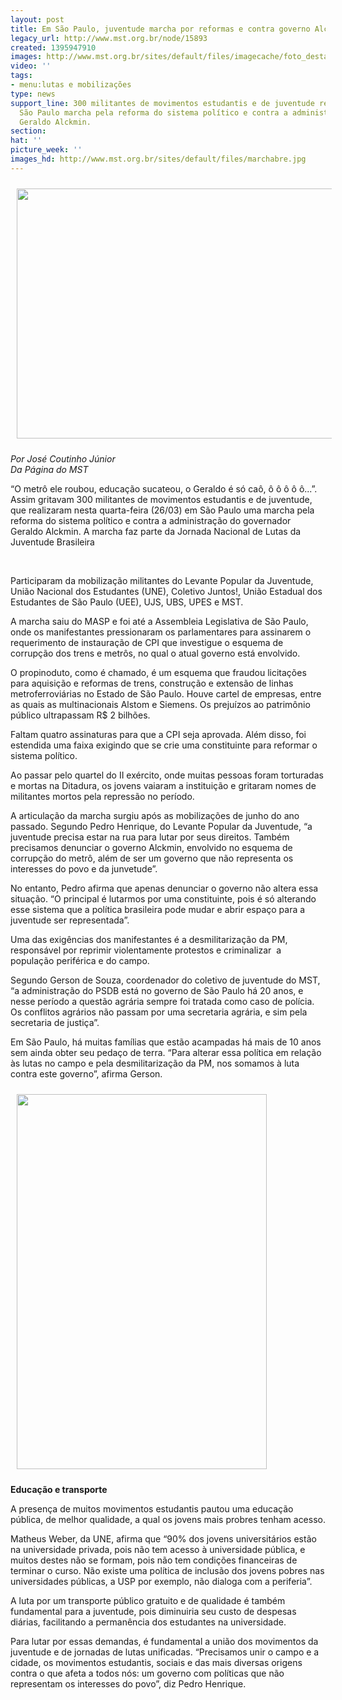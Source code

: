 ```yaml
---
layout: post
title: Em São Paulo, juventude marcha por reformas e contra governo Alckmin
legacy_url: http://www.mst.org.br/node/15893
created: 1395947910
images: http://www.mst.org.br/sites/default/files/imagecache/foto_destaque/marchabre.jpg
video: ''
tags:
- menu:lutas e mobilizações
type: news
support_line: 300 militantes de movimentos estudantis e de juventude realizaram em
  São Paulo marcha pela reforma do sistema político e contra a administração do governador
  Geraldo Alckmin.
section: 
hat: ''
picture_week: ''
images_hd: http://www.mst.org.br/sites/default/files/marchabre.jpg
---
```

<p><img style="vertical-align: middle; margin: 10px;" src="http://www.mst.org.br/sites/default/files/20140326_152007.jpg" alt="" height="400" width="600"></p><p><em>Por José Coutinho Júnior<br>Da Página do MST</em></p><p>“O metrô ele roubou, educação sucateou, o Geraldo é só caô, ô ô ô ô ô...”. Assim gritavam 300 militantes de movimentos estudantis e de juventude, que realizaram nesta quarta-feira (26/03) em São Paulo uma marcha pela reforma do sistema político e contra a administração do governador Geraldo Alckmin. A marcha faz parte da Jornada Nacional de Lutas da Juventude Brasileira</p><p class="MsoNormal">&nbsp;</p> <p class="MsoNormal">Participaram da mobilização militantes do Levante Popular da Juventude, União Nacional dos Estudantes (UNE), Coletivo Juntos!, União Estadual dos Estudantes de São Paulo (UEE), UJS, UBS, UPES e MST.</p> <p class="MsoNormal">A marcha saiu do MASP e foi até a Assembleia Legislativa de São Paulo, onde os manifestantes pressionaram os parlamentares para assinarem o requerimento de instauração de CPI que investigue o esquema de corrupção dos trens e metrôs, no qual o atual governo está envolvido.</p><p class="MsoNormal">O propinoduto, como é chamado, é um esquema que fraudou licitações para aquisição e reformas de trens, construção e extensão de linhas metroferroviárias no Estado de São Paulo. Houve cartel de empresas, entre as quais as multinacionais Alstom e Siemens. Os prejuízos ao patrimônio público ultrapassam R$ 2 bilhões.</p> <p class="MsoNormal">Faltam quatro assinaturas para que a CPI seja aprovada. Além disso, foi estendida uma faixa exigindo que se crie uma constituinte para reformar o sistema político.</p> <p class="MsoNormal">Ao passar pelo quartel do II exército, onde muitas pessoas foram torturadas e mortas na Ditadura, os jovens vaiaram a instituição e gritaram nomes de militantes mortos pela repressão no período.</p> <p class="MsoNormal">A articulação da marcha surgiu após as mobilizações de junho do ano passado. Segundo Pedro Henrique, do Levante Popular da Juventude, “a juventude precisa estar na rua para lutar por seus direitos. Também precisamos denunciar o governo Alckmin, envolvido no esquema de corrupção do metrô, além de ser um governo que não representa os interesses do povo e da junvetude”.</p> <p class="MsoNormal">No entanto, Pedro afirma que apenas denunciar o governo não altera essa situação. “O principal é lutarmos por uma constituinte, pois é só alterando esse sistema que a política brasileira pode mudar e abrir espaço para a juventude ser representada”.</p> <p class="MsoNormal">Uma das exigências dos manifestantes é a desmilitarização da PM, responsável por reprimir violentamente protestos e criminalizar&nbsp; a população periférica e do campo.</p> <p class="MsoNormal">Segundo Gerson de Souza, coordenador do coletivo de juventude do MST, “a administração do PSDB está no governo de São Paulo há 20 anos, e nesse período a questão agrária sempre foi tratada como caso de polícia. Os conflitos agrários não passam por uma secretaria agrária, e sim pela secretaria de justiça”.</p> <p class="MsoNormal">Em São Paulo, há muitas famílias que estão acampadas há mais de 10 anos sem ainda obter seu pedaço de terra. “Para alterar essa política em relação às lutas no campo e pela desmilitarização da PM, nos somamos à luta contra este governo”, afirma Gerson.</p><p class="MsoNormal"><img style="margin: 10px;" src="http://www.mst.org.br/sites/default/files/photo1.jpg" alt="" height="600" width="400"></p> <p class="MsoNormal"><strong>Educação e transporte</strong></p> <p class="MsoNormal">A presença de muitos movimentos estudantis pautou uma educação pública, de melhor qualidade, a qual os jovens mais probres tenham acesso.</p> <p class="MsoNormal">Matheus Weber, da UNE, afirma que “90% dos jovens universitários estão na universidade privada, pois não tem acesso à universidade pública, e muitos destes não se formam, pois não tem condições financeiras de terminar o curso. Não existe uma política de inclusão dos jovens pobres nas universidades públicas, a USP por exemplo, não dialoga com a periferia”.</p> <p class="MsoNormal">A luta por um transporte público gratuito e de qualidade é também fundamental para a juventude, pois diminuiria seu custo de despesas diárias, facilitando a permanência dos estudantes na universidade.</p> <p class="MsoNormal">Para lutar por essas demandas, é fundamental a união dos movimentos da juventude e de jornadas de lutas unificadas. “Precisamos unir o campo e a cidade, os movimentos estudantis, sociais e das mais diversas origens contra o que afeta a todos nós: um governo com políticas que não representam os interesses do povo”, diz Pedro Henrique. &nbsp;</p>

